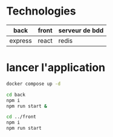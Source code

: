 # Technologies

|back|front| serveur de bdd|
|---|---|--|
|express| react| redis

# lancer l'application 

```sh 
docker compose up -d 

cd back 
npm i 
npm run start &

cd ../front
npm i 
npm run start
```